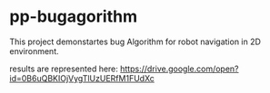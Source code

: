 # pp-bugagorithm

This project demonstartes bug Algorithm for robot navigation in 2D environment. 

results are represented here: https://drive.google.com/open?id=0B6uQBKIOjVygTlUzUERfM1FUdXc
